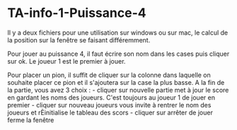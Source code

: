 # TA-info-1-Puissance-4


Il y a deux fichiers pour une utilisation sur windows ou sur mac, le calcul de la position sur la fenêtre se faisant différemment. 

Pour jouer au puissance 4, il faut écrire son nom dans les cases puis cliquer sur ok. Le joueur 1 est le premier à jouer.

Pour placer un pion, il suffit de cliquer sur la colonne dans laquelle on souhaite placer ce pion et il s'ajoutera sur la case la plus basse.
A la fin de la partie, vous avez 3 choix :
	- cliquer sur nouvelle partie met à jour le score en gardant les noms des joueurs. C'est toujours au joueur 1 de jouer en premier
	- cliquer sur nouveau joueurs vous invite à rentrer le nom des joueurs et rÈinitialise le tableau des scors
	- cliquer sur arrêter de jouer ferme la fenêtre
